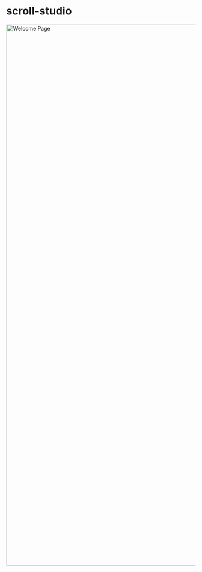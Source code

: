 # scroll-studio

<img width="1440" alt="Welcome Page" src="https://github.com/user-attachments/assets/300962d1-cbd9-42c0-a45e-c2dc0c05d8ae" />
